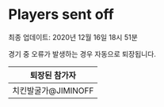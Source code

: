 # Players sent off
최종 업데이트: 2020년 12월 16일 18시 51분


경기 중 오류가 발생하는 경우 자동으로 퇴장됩니다.


| 퇴장된 참가자 |
|:---:|
| 치킨발굴가@JIMINOFF |